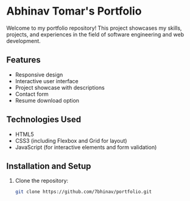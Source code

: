 # Abhinav Tomar's Portfolio

Welcome to my portfolio repository! This project showcases my skills, projects, and experiences in the field of software engineering and web development.

## Features

- Responsive design
- Interactive user interface
- Project showcase with descriptions
- Contact form
- Resume download option

## Technologies Used

- HTML5
- CSS3 (including Flexbox and Grid for layout)
- JavaScript (for interactive elements and form validation)

## Installation and Setup

1. Clone the repository:
   ```bash
   git clone https://github.com/7bhinav/portfolio.git
